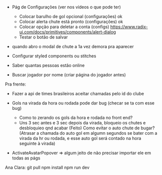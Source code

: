 - Pág de Configurações (ver nos vídeos o que pode ter)
  - Colocar barulho de gol opcional (configurações) ok
  - Colocar alerta chute está pronto (configurações) ok
  - Colocar opção para deletar a conta (configs) https://www.radix-ui.com/docs/primitives/components/alert-dialog
  - Testar o botão de salvar

- quando abro o modal de chute a 1a vez demora pra aparecer
- Configurar styled components ou stitches

- Saber quantas pessoas estão online
- Buscar jogador por nome (criar página do jogador antes)

Pra frente:
  - Fazer a api de times brasileiros aceitar chamadas pelo id do clube

  - Gols na virada da hora ou rodada pode dar bug (checar se ta com esse bug)
    - Como to zerando os gols da hora e rodada no front end?
    - Uns 3 sec antes e 3 sec depois da virada, bloqueio os chutes e desbloquieo qnd acabar (Feito)
    Como evitar o auto chute de bugar? (Atrasar a chamada do auto gol em algumn segundos se bater com a virada da hr ou rodada, e esse auto gol será contado na hora seguinte à virada)

  - ActivateAvatarPopover => algum jeito de não precisar importar ele em todas as págs

  Ana Clara:
  git pull
  npm install
  npm run dev